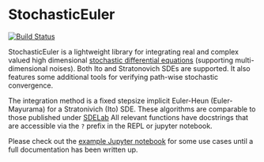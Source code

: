 # StochasticEuler

[![Build Status](https://travis-ci.org/ntezak/StochasticEuler.jl.svg?branch=master)](https://travis-ci.org/ntezak/StochasticEuler.jl)

StochasticEuler is a lightweight library for integrating real and complex valued high dimensional [stochastic differential equations][2] (supporting multi-dimensional noises). Both Ito and Stratonovich SDEs are supported. It also features some additional tools for verifying path-wise stochastic convergence.

The integration method is a fixed stepsize implicit Euler-Heun (Euler-Mayurama) for a Stratonivich (Ito) SDE. These algorithms are comparable to those published under [SDELab][1]
All relevant functions have docstrings that are accessible via the `?` prefix in the REPL or jupyter notebook.

Please check out the [example Jupyter notebook][3] for some use cases until a full documentation has been written up.

  [1]: http://doi.org/10.1016/j.cam.2006.05.037 "Gilsing & Shardlow (2007). SDELab: A package for solving stochastic differential equations in MATLAB"
  [2]: https://en.wikipedia.org/wiki/Stochastic_differential_equation "Wikipedia: Stochastic Differential Equations"
  [3]: https://github.com/ntezak/StochasticEuler.jl "bla3"
